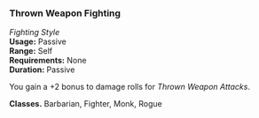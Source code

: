 ### Thrown Weapon Fighting
*Fighting Style*  
**Usage:** Passive  
**Range:** Self  
**Requirements:** None  
**Duration:** Passive  

You gain a +2 bonus to damage rolls for *Thrown Weapon Attacks*.

**Classes.** Barbarian, Fighter, Monk, Rogue